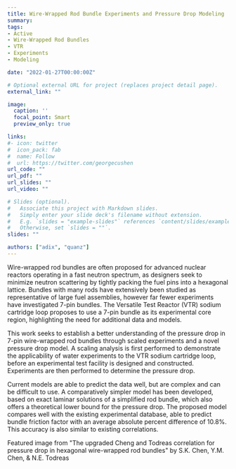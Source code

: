 ```yaml
---
title: Wire-Wrapped Rod Bundle Experiments and Pressure Drop Modeling
summary: 
tags:
- Active
- Wire-Wrapped Rod Bundles
- VTR
- Experiments
- Modeling

date: "2022-01-27T00:00:00Z"

# Optional external URL for project (replaces project detail page).
external_link: ""

image:
  caption: ''
  focal_point: Smart
  preview_only: true

links:
#- icon: twitter
#  icon_pack: fab
#  name: Follow
#  url: https://twitter.com/georgecushen
url_code: ""
url_pdf: ""
url_slides: ""
url_video: ""

# Slides (optional).
#   Associate this project with Markdown slides.
#   Simply enter your slide deck's filename without extension.
#   E.g. `slides = "example-slides"` references `content/slides/example-slides.md`.
#   Otherwise, set `slides = ""`.
slides: ""

authors: ["adix", "quanz"] 
---
```

Wire-wrapped rod bundles are often proposed for advanced nuclear reactors operating in a fast neutron spectrum, as designers seek to minimize neutron scattering by tightly packing the fuel pins into a hexagonal lattice. Bundles with many rods have extensively been studied as representative of large fuel assemblies, however far fewer experiments have investigated 7-pin bundles. The Versatile Test Reactor (VTR) sodium cartridge loop proposes to use a 7-pin bundle as its experimental core region, highlighting the need for additional data and models. 

This work seeks to establish a better understanding of the pressure drop in 7-pin wire-wrapped rod bundles through scaled experiments and a novel pressure drop model. A scaling analysis is first performed to demonstrate the applicability of water experiments to the VTR sodium cartridge loop, before an experimental test facility is designed and constructed. Experiments are then performed to determine the pressure drop. 

Current models are able to predict the data well, but are complex and can be difficult to use.  A comparatively simpler model has been developed, based on exact laminar solutions of a simplified rod bundle, which also offers a theoretical lower bound for the pressure drop. The proposed model compares well with the existing experimental database, able to predict bundle friction factor with an average absolute percent difference of 10.8%. This accuracy is also similar to existing correlations.

Featured image from "The upgraded Cheng and Todreas correlation for pressure drop in hexagonal wire-wrapped rod bundles" by S.K. Chen, Y.M. Chen, & N.E. Todreas